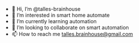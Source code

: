 - 👋 Hi, I’m @talles-brainhouse
- 👀 I’m interested in smart home automate
- 🌱 I’m currently learning automation
- 💞️ I’m looking to collaborate on smart automation
- 📫 How to reach me talles.brainhouse@gmail.com

<!---
talles-brainhouse/talles-brainhouse is a ✨ special ✨ repository because its `README.md` (this file) appears on your GitHub profile.
You can click the Preview link to take a look at your changes.
--->
